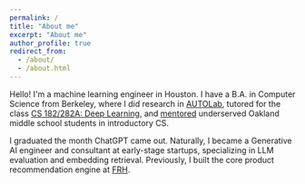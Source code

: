 ```yaml
---
permalink: /
title: "About me"
excerpt: "About me"
author_profile: true
redirect_from: 
  - /about/
  - /about.html
---
```

Hello! I'm a machine learning engineer in Houston. I have a B.A. in Computer Science from Berkeley, where I did research in [AUTOLab](https://autolab.berkeley.edu), tutored for the class [CS 182/282A: Deep Learning](https://inst.eecs.berkeley.edu/~cs182/fa22/), and [mentored](https://www.berkeleyanova.org/) underserved Oakland middle school students in introductory CS. 

I graduated the month ChatGPT came out. Naturally, I became a Generative AI engineer and consultant at early-stage startups, specializing in LLM evaluation and embedding retrieval. Previously, I built the core product recommendation engine at [FRH](https://thefrontrowhealth.com/).